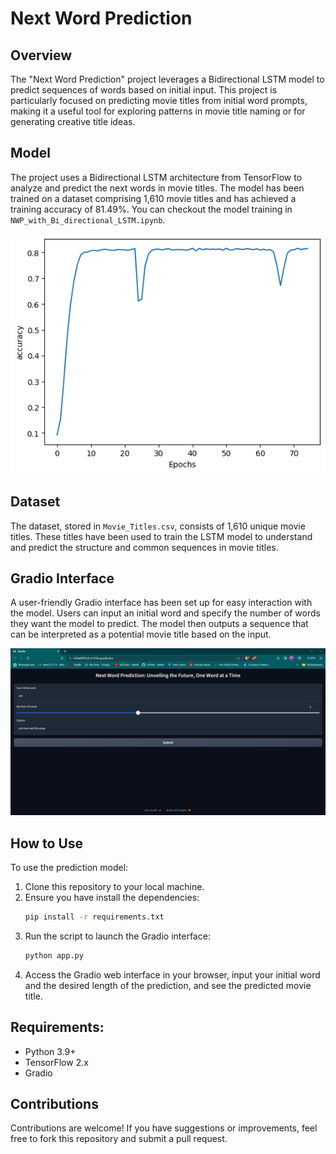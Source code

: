 # Next Word Prediction

## Overview
The "Next Word Prediction" project leverages a Bidirectional LSTM model to predict sequences of words based on initial input. This project is particularly focused on predicting movie titles from initial word prompts, making it a useful tool for exploring patterns in movie title naming or for generating creative title ideas.

## Model
The project uses a Bidirectional LSTM architecture from TensorFlow to analyze and predict the next words in movie titles. The model has been trained on a dataset comprising 1,610 movie titles and has achieved a training accuracy of 81.49%. You can checkout the model training in `NWP_with_Bi_directional_LSTM.ipynb`.

![Model Accuracy](images/accuracy.png)

## Dataset
The dataset, stored in `Movie_Titles.csv`, consists of 1,610 unique movie titles. These titles have been used to train the LSTM model to understand and predict the structure and common sequences in movie titles.

## Gradio Interface
A user-friendly Gradio interface has been set up for easy interaction with the model. Users can input an initial word and specify the number of words they want the model to predict. The model then outputs a sequence that can be interpreted as a potential movie title based on the input.

![Gradio GUI](images/GUI.png)

## How to Use
To use the prediction model:
1. Clone this repository to your local machine.
2. Ensure you have install the dependencies:
   ```bash
   pip install -r requirements.txt
3. Run the script to launch the Gradio interface:
   ```bash
   python app.py
4. Access the Gradio web interface in your browser, input your initial word and the desired length of the prediction, and see the predicted movie title.

## Requirements:
- Python 3.9+
- TensorFlow 2.x
- Gradio

## Contributions
Contributions are welcome! If you have suggestions or improvements, feel free to fork this repository and submit a pull request.
